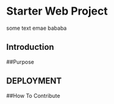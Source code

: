 <h1>Starter Web Project</h1>

some text emae
bababa
<h2>Introduction</h2>

##Purpose

<h2> DEPLOYMENT </h2>
##How To Contribute